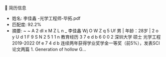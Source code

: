 📄 简历信息
- 姓名: 李佳鑫 -光学工程师-毕拓.pdf
- 匹配度: 92.2%
- 摘要: ~ ~ A 2 dl x M Z L n _ 李佳鑫 Wj O W Z q 5 Uf 男 | 年龄：28岁 | 2 o y U d 1 F 9 S N 2 5 1 1 n 教育经历 3 7 e d b 6 0 0 2 深圳大学 硕士 光学工程 2019-2022 0f e 7 4 d b 连续两年获得学业奖学金一等奖（前5%），发表SCI论文两篇 1. Generation of hollow G...